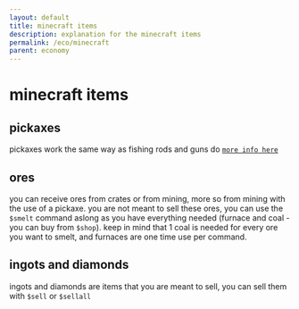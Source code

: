 ```yaml
---
layout: default
title: minecraft items
description: explanation for the minecraft items
permalink: /eco/minecraft
parent: economy
---
```


# minecraft items

## pickaxes

pickaxes work the same way as fishing rods and guns do [`more info here`](https://docs.nypsi.xyz/eco/fishingandhunting)

## ores

you can receive ores from crates or from mining, more so from mining with the use of a pickaxe. you are not meant to sell these ores, you can use the `$smelt` command
aslong as you have everything needed (furnace and coal - you can buy from `$shop`). keep in mind that 1 coal is needed for every ore you want to smelt, and furnaces are one time use per command.

## ingots and diamonds

ingots and diamonds are items that you are meant to sell, you can sell them with `$sell` or `$sellall`
